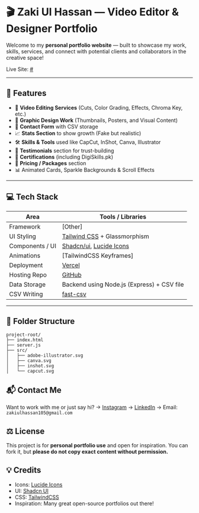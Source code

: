# 🎬 Zaki Ul Hassan — Video Editor & Designer Portfolio

Welcome to my **personal portfolio website** — built to showcase my work, skills, services, and connect with potential clients and collaborators in the creative space!

Live Site: [#](#)

---

## 📌 Features

- 🎥 **Video Editing Services** (Cuts, Color Grading, Effects, Chroma Key, etc.)
- 🎨 **Graphic Design Work** (Thumbnails, Posters, and Visual Content)
- 💬 **Contact Form** with CSV storage
- 📈 **Stats Section** to show growth (Fake but realistic)
- 🛠️ **Skills & Tools** used like CapCut, InShot, Canva, Illustrator
- 👤 **Testimonials** section for trust-building
- 📜 **Certifications** (including DigiSkills.pk)
- 🎯 **Pricing / Packages** section
- 📊 Animated Cards, Sparkle Backgrounds & Scroll Effects

---

## 💻 Tech Stack

| Area                | Tools / Libraries                          |
|---------------------|--------------------------------------------|
| Framework           | [Other] |
| UI Styling          | [Tailwind CSS](https://tailwindcss.com/) + Glassmorphism |
| Components / UI     | [Shadcn/ui](https://ui.shadcn.com/), [Lucide Icons](https://lucide.dev/) |
| Animations          | [TailwindCSS Keyframes] |
| Deployment          | [Vercel](https://vercel.com/) |
| Hosting Repo        | [GitHub](https://github.com/) |
| Data Storage        | Backend using Node.js (Express) + CSV file |
| CSV Writing         | [fast-csv](https://www.npmjs.com/package/fast-csv) |

---

## 📁 Folder Structure
```
project-root/
├── index.html
├── server.js
├── src/
│   ├── adobe-illustrator.svg
│   ├── canva.svg
│   ├── inshot.svg
│   └── capcut.svg
```


## 📬 Contact Me

Want to work with me or just say hi?
→ [Instagram](https://instagram.com/ofcourse.zaki)
→ [LinkedIn](https://linkedin.com/in/zakiuhh)
→ Email: `zakiulhassan105@gmail.com`


## ⚖️ License

This project is for **personal portfolio use** and open for inspiration. You can fork it, but **please do not copy exact content without permission.**

## 💡 Credits

* Icons: [Lucide Icons](https://lucide.dev/)
* UI: [Shadcn UI](https://ui.shadcn.com/)
* CSS: [TailwindCSS](https://tailwindcss.com)
* Inspiration: Many great open-source portfolios out there!
